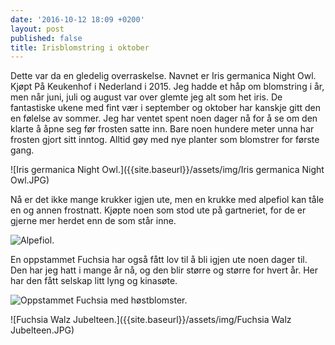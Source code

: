 ```yaml
---
date: '2016-10-12 18:09 +0200'
layout: post
published: false
title: Irisblomstring i oktober
---
```


Dette var da en gledelig overraskelse. Navnet er Iris germanica Night Owl. Kjøpt På Keukenhof i Nederland i 2015. Jeg hadde et håp om blomstring i år, men når juni, juli og august var over glemte jeg alt som het iris. De fantastiske ukene med fint vær i september og oktober har kanskje gitt den en følelse av sommer. Jeg har ventet spent noen dager nå for å se om den klarte å åpne seg før frosten satte inn. Bare noen hundere meter unna har frosten gjort sitt inntog. Alltid gøy med nye planter som blomstrer for første gang.

![Iris germanica Night Owl.]({{site.baseurl}}/assets/img/Iris germanica Night Owl.JPG)

Nå er det ikke mange krukker igjen ute, men en krukke med alpefiol kan tåle en og annen frostnatt. Kjøpte noen som stod ute på gartneriet, for de er gjerne mer herdet enn de som står inne. 

![Alpefiol.]({{site.baseurl}}/assets/img/Alpefiol.JPG)

En oppstammet Fuchsia har også fått lov til å bli igjen ute noen dager til. Den har jeg hatt i mange år nå, og den blir større og større for hvert år. Her har den fått selskap litt lyng og kinasøte.

![Oppstammet Fuchsia med høstblomster.]({{site.baseurl}}/assets/img/Oppstammet%20Fuchsia%20sammen%20med%20h%C3%B8stblomster.JPG)


![Fuchsia Walz Jubelteen.]({{site.baseurl}}/assets/img/Fuchsia Walz Jubelteen.JPG)




